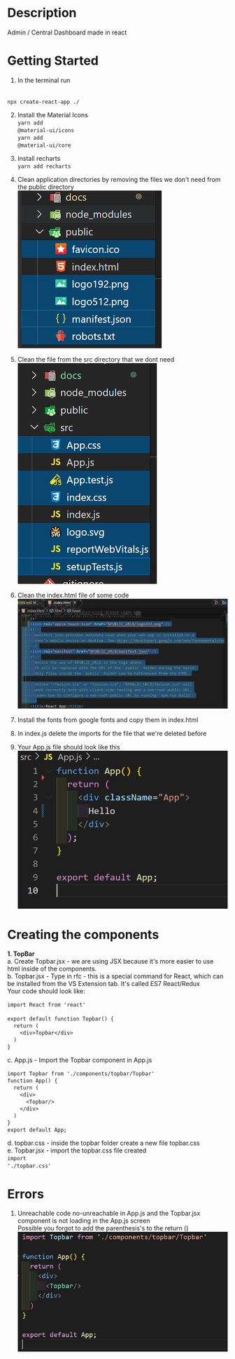 # Description
Admin / Central Dashboard made in react

# Getting Started
1. In the terminal run
<br>
<code>npx create-react-app ./</code>

2. Install the Material Icons
<br><code>yarn add @material-ui/icons</code>
<br><code>yarn add @material-ui/core</code>

3. Install recharts
<br><code>yarn add recharts</code>

4. Clean application directories by removing the files we don't need from the public directory
<br>![](2022-05-22-21-18-38.png)

5. Clean the file from the src directory that we dont need
<br>![](2022-05-22-21-21-13.png)

6. Clean the index.html file of some code 
<br>![](2022-05-22-21-24-18.png)

7. Install the fonts from google fonts and copy them in index.html

8. In index.js delete the imports for the file that we're deleted before

9. Your App.js file should look like this 
<br>![](2022-05-22-21-35-48.png)

# Creating the components

<strong>1. TopBar</strong>
<br>a. Create Topbar.jsx - we are using JSX because it's more easier to use html inside of the components.
<br>
b. Topbar.jsx - Type in rfc - this is a special command for React, which can be installed from the VS Extension tab. It's called ES7 React/Redux
<br>
Your code should look like:
```
import React from 'react'

export default function Topbar() {
  return (
    <div>Topbar</div>
  )
}
```
c. App.js -  Import the Topbar component in App.js
```
import Topbar from './components/topbar/Topbar'
function App() {
  return (
    <div>
      <Topbar/>
    </div>
  )
}
export default App;
```

d. topbar.css - inside the topbar folder create a new file topbar.css
<br>
e. Topbar.jsx - import the topbar.css file created
<br><code>import './topbar.css'</code>





# Errors
1. Unreachable code  no-unreachable in App.js and the Topbar.jsx component is not loading in the App.js screen
<br>Possible you forgot to add the parenthesis's to the return ()
<br>![](2022-05-23-10-04-21.png)

